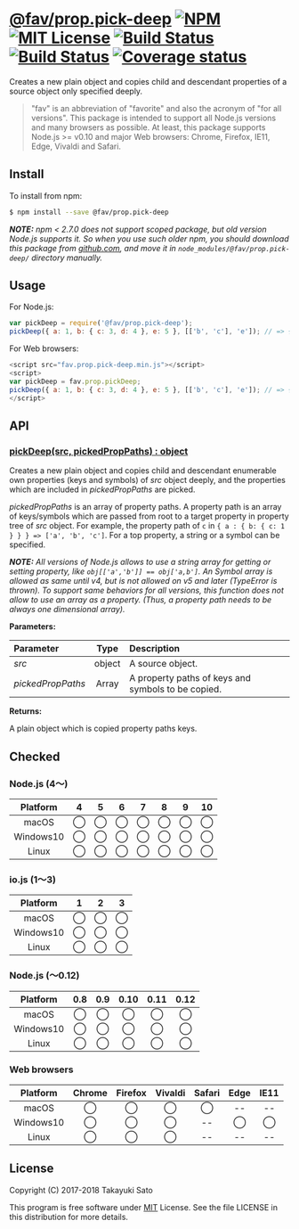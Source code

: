 # [@fav/prop.pick-deep][repo-url] [![NPM][npm-img]][npm-url] [![MIT License][mit-img]][mit-url] [![Build Status][travis-img]][travis-url] [![Build Status][appveyor-img]][appveyor-url] [![Coverage status][coverage-img]][coverage-url]

Creates a new plain object and copies child and descendant properties of a source object only specified deeply.

> "fav" is an abbreviation of "favorite" and also the acronym of "for all versions".
> This package is intended to support all Node.js versions and many browsers as possible.
> At least, this package supports Node.js >= v0.10 and major Web browsers: Chrome, Firefox, IE11, Edge, Vivaldi and Safari.


## Install

To install from npm:

```sh
$ npm install --save @fav/prop.pick-deep
```

***NOTE:*** *npm < 2.7.0 does not support scoped package, but old version Node.js supports it. So when you use such older npm, you should download this package from [github.com][repo-url], and move it in `node_modules/@fav/prop.pick-deep/` directory manually.*


## Usage

For Node.js:

```js
var pickDeep = require('@fav/prop.pick-deep');
pickDeep({ a: 1, b: { c: 3, d: 4 }, e: 5 }, [['b', 'c'], 'e']); // => { b: { c: 3 }, e: 5 }
```

For Web browsers:

```js
<script src="fav.prop.pick-deep.min.js"></script>
<script>
var pickDeep = fav.prop.pickDeep;
pickDeep({ a: 1, b: { c: 3, d: 4 }, e: 5 }, [['b', 'c'], 'e']); // => { b: { c: 3 }, e: 5 }
</script>
```


## API

### <u>pickDeep(src, pickedPropPaths) : object</u>

Creates a new plain object and copies child and descendant enumerable own properties (keys and symbols) of *src* object deeply, and the properties which are included in *pickedPropPaths* are picked.

*pickedPropPaths* is an array of property paths. A property path is an array of keys/symbols which are passed from root to a target property in property tree of *src* object.
For example, the property path of `c` in `{ a : { b: { c: 1 } } } => ['a', 'b', 'c']`.
For a top property, a string or a symbol can be specified.

***NOTE:*** *All versions of Node.js allows to use a string array for getting or setting property, like `obj[['a','b']] == obj['a,b']`. An Symbol array is allowed as same until v4, but is not allowed on v5 and later (TypeError is thrown).
To support same behaviors for all versions, this function does not allow to use an array as a property. (Thus, a property path needs to be always one dimensional array).*

**Parameters:**

| Parameter          | Type   | Description                                        |
|:-------------------|:------:|:---------------------------------------------------|
| *src*              | object | A source object.                                   |
| *pickedPropPaths*  | Array  | A property paths of keys and symbols to be copied. |

**Returns:**

A plain object which is copied property paths keys.


## Checked                                                                      
### Node.js (4〜)

| Platform  |   4    |   5    |   6    |   7    |   8    |   9    |   10   |
|:---------:|:------:|:------:|:------:|:------:|:------:|:------:|:------:|
| macOS     |&#x25ef;|&#x25ef;|&#x25ef;|&#x25ef;|&#x25ef;|&#x25ef;|&#x25ef;|
| Windows10 |&#x25ef;|&#x25ef;|&#x25ef;|&#x25ef;|&#x25ef;|&#x25ef;|&#x25ef;|
| Linux     |&#x25ef;|&#x25ef;|&#x25ef;|&#x25ef;|&#x25ef;|&#x25ef;|&#x25ef;|

### io.js (1〜3)

| Platform  |   1    |   2    |   3    |
|:---------:|:------:|:------:|:------:|
| macOS     |&#x25ef;|&#x25ef;|&#x25ef;|
| Windows10 |&#x25ef;|&#x25ef;|&#x25ef;|
| Linux     |&#x25ef;|&#x25ef;|&#x25ef;|

### Node.js (〜0.12)

| Platform  |  0.8   |  0.9   |  0.10  |  0.11  |  0.12  |
|:---------:|:------:|:------:|:------:|:------:|:------:|
| macOS     |&#x25ef;|&#x25ef;|&#x25ef;|&#x25ef;|&#x25ef;|
| Windows10 |&#x25ef;|&#x25ef;|&#x25ef;|&#x25ef;|&#x25ef;|
| Linux     |&#x25ef;|&#x25ef;|&#x25ef;|&#x25ef;|&#x25ef;|

### Web browsers

| Platform  | Chrome | Firefox | Vivaldi | Safari |  Edge  | IE11   |
|:---------:|:------:|:-------:|:-------:|:------:|:------:|:------:|
| macOS     |&#x25ef;|&#x25ef; |&#x25ef; |&#x25ef;|   --   |   --   |
| Windows10 |&#x25ef;|&#x25ef; |&#x25ef; |   --   |&#x25ef;|&#x25ef;|
| Linux     |&#x25ef;|&#x25ef; |&#x25ef; |   --   |   --   |   --   |


## License

Copyright (C) 2017-2018 Takayuki Sato

This program is free software under [MIT][mit-url] License.
See the file LICENSE in this distribution for more details.

[repo-url]: https://github.com/sttk/fav-prop.pick-deep/
[npm-img]: https://img.shields.io/badge/npm-v0.1.0-blue.svg
[npm-url]: https://www.npmjs.com/package/@fav/prop.pick-deep
[mit-img]: https://img.shields.io/badge/license-MIT-green.svg
[mit-url]: https://opensource.org/licenses/MIT
[travis-img]: https://travis-ci.org/sttk/fav-prop.pick-deep.svg?branch=master
[travis-url]: https://travis-ci.org/sttk/fav-prop.pick-deep
[appveyor-img]: https://ci.appveyor.com/api/projects/status/github/sttk/fav-prop.pick-deep?branch=master&svg=true
[appveyor-url]: https://ci.appveyor.com/project/sttk/fav-prop-pick-deep
[coverage-img]: https://coveralls.io/repos/github/sttk/fav-prop.pick-deep/badge.svg?branch=master
[coverage-url]: https://coveralls.io/github/sttk/fav-prop.pick-deep?branch=master
